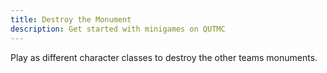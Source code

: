 ```yaml
---
title: Destroy the Monument
description: Get started with minigames on QUTMC
---
```

Play as different character classes to destroy the other teams monuments.